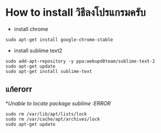 # How to install วิธีลงโปรแกรมครับ
* install chrome

```
sudo apt-get install google-chrome-stable

```

* install sublime text2 
```
sudo add-apt-repository -y ppa:webupd8team/sublime-text-2
sudo apt-get update
sudo apt-get install sublime-text
```
## แก้erorr
*_Unable to locate package sublime :ERROR_
```
sudo rm /var/lib/apt/lists/lock
sudo rm /var/cache/apt/archives/lock
sudo apt-get update
```










